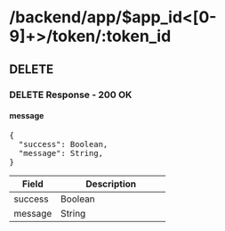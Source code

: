 
# /backend/app/$app_id<[0-9]+>/token/:token_id


## DELETE


### DELETE Response - 200 OK

<div id="psx_model_Message" class="psx-object"><h4>message</h4><pre class="psx-object-json"><span class="psx-object-json-pun">{</span>
  <span class="psx-object-json-key">"success"</span><span class="psx-object-json-pun">: </span><span class="psx-property-type">Boolean</span><span class="psx-object-json-pun">,</span>
  <span class="psx-object-json-key">"message"</span><span class="psx-object-json-pun">: </span><span class="psx-property-type">String</span><span class="psx-object-json-pun">,</span>
<span class="psx-object-json-pun">}</span></pre><table class="table psx-object-properties"><colgroup><col width="30%" /><col width="70%" /></colgroup><thead><tr><th>Field</th><th>Description</th></tr></thead><tbody><tr><td><span class="psx-property-name psx-property-optional">success</span></td><td><span class="psx-property-type">Boolean</span><br /><div class="psx-property-description"></div></td></tr><tr><td><span class="psx-property-name psx-property-optional">message</span></td><td><span class="psx-property-type">String</span><br /><div class="psx-property-description"></div></td></tr></tbody></table></div>
